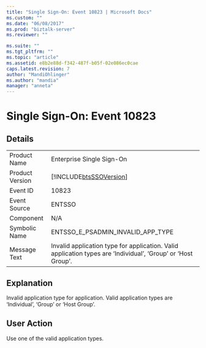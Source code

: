 ```yaml
---
title: "Single Sign-On: Event 10823 | Microsoft Docs"
ms.custom: ""
ms.date: "06/08/2017"
ms.prod: "biztalk-server"
ms.reviewer: ""

ms.suite: ""
ms.tgt_pltfrm: ""
ms.topic: "article"
ms.assetid: e8b2e88d-f342-487f-b05f-02e086ec0cae
caps.latest.revision: 7
author: "MandiOhlinger"
ms.author: "mandia"
manager: "anneta"
---
```

# Single Sign-On: Event 10823
## Details  
  
|                 |                                                                                                              |
|-----------------|--------------------------------------------------------------------------------------------------------------|
|  Product Name   |                                          Enterprise Single Sign-On                                           |
| Product Version |                          [!INCLUDE[btsSSOVersion](../includes/btsssoversion-md.md)]                          |
|    Event ID     |                                                    10823                                                     |
|  Event Source   |                                                    ENTSSO                                                    |
|    Component    |                                                     N/A                                                      |
|  Symbolic Name  |                                      ENTSSO_E_PSADMIN_INVALID_APP_TYPE                                       |
|  Message Text   | Invalid application type for application. Valid application types are ‘Individual’, ‘Group’ or ‘Host Group’. |
  
## Explanation  
 Invalid application type for application. Valid application types are ‘Individual’, ‘Group’ or ‘Host Group’.  
  
## User Action  
 Use one of the valid application types.